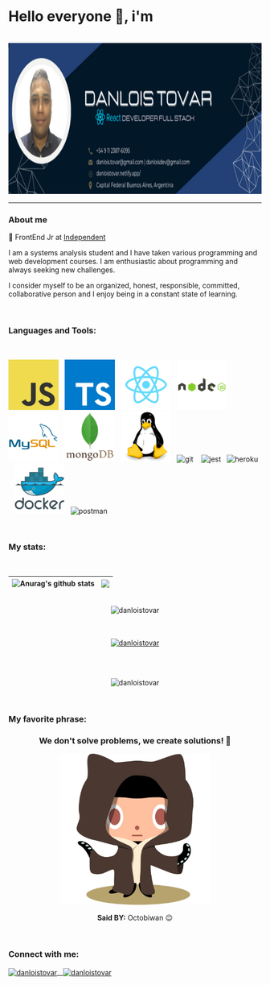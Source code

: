 <div>
 
 <h1 align="left">Hello everyone 👋, i'm</h1>
 
 <br>

<div/>

<img src="https://raw.githubusercontent.com/DanloisTovar/DanloisTovar/master/img/danlois-tovar.png" width="1024" height="300" alt="banner Danlois Tovar">

<br>
<hr>


<h3 align="left">About me</h3>

💼 FrontEnd Jr at [Independent](https://danloistovar.netlify.app/)

I am a systems analysis student and I have taken various programming and web development courses. I am enthusiastic about programming and always seeking new challenges.

I consider myself to be an organized, honest, responsible, committed, collaborative person and I enjoy being in a constant state of learning. 

<br>

[comment]: # (skills)

<h3 align="left">Languages and Tools:</h3>

<br>

<p>
 <img height="100" alt="javascript" src="https://raw.githubusercontent.com/github/explore/80688e429a7d4ef2fca1e82350fe8e3517d3494d/topics/javascript/javascript.png">&nbsp&nbsp&nbsp<img height="100" alt="typescript" src="https://raw.githubusercontent.com/github/explore/80688e429a7d4ef2fca1e82350fe8e3517d3494d/topics/typescript/typescript.png">&nbsp&nbsp&nbsp<img height="100" alt="react" src="https://raw.githubusercontent.com/github/explore/80688e429a7d4ef2fca1e82350fe8e3517d3494d/topics/react/react.png">&nbsp&nbsp&nbsp<img src="https://raw.githubusercontent.com/devicons/devicon/master/icons/nodejs/nodejs-original-wordmark.svg" alt="nodejs" width="100" height=""/>&nbsp&nbsp&nbsp<img src="https://raw.githubusercontent.com/devicons/devicon/master/icons/mysql/mysql-original-wordmark.svg" alt="mysql" width="100" height=""/>&nbsp&nbsp&nbsp<img src="https://raw.githubusercontent.com/devicons/devicon/master/icons/mongodb/mongodb-original-wordmark.svg" alt="mongodb" width="100" height=""/>&nbsp&nbsp&nbsp<img src="https://raw.githubusercontent.com/devicons/devicon/master/icons/linux/linux-original.svg" alt="linux" width="100" height=""/>&nbsp&nbsp&nbsp<img src="https://www.vectorlogo.zone/logos/git-scm/git-scm-icon.svg" alt="git" width="100" height=""/> &nbsp&nbsp&nbsp<img src="https://www.vectorlogo.zone/logos/jestjsio/jestjsio-icon.svg" alt="jest" width="100" height=""/>&nbsp&nbsp&nbsp<img src="https://www.vectorlogo.zone/logos/heroku/heroku-icon.svg" alt="heroku" width="100"/>&nbsp&nbsp&nbsp<img src="https://raw.githubusercontent.com/devicons/devicon/master/icons/docker/docker-original-wordmark.svg" alt="docker" width="" height="100"/>&nbsp&nbsp&nbsp<img src="https://www.vectorlogo.zone/logos/getpostman/getpostman-icon.svg" alt="postman" width="100" height=""/>
<p/>

<br>

 <h3 align="left"> My stats:</h3>
 
<br>

[comment]: # (tables Stats | Most use languages)


<div align="center">

| <img align="center" src="https://github-readme-stats.vercel.app/api?username=DanloisTovar&show_icons=true&include_all_commits=true&theme=algolia&hide_border=true" alt="Anurag's github stats" /> | <img align="center" src="https://github-readme-stats.vercel.app/api/top-langs/?username=DanloisTovar&layout=compact&theme=algolia&hide_border=true" /> |
| ------------- | ------------- |
<div/>
 
 <br>

<div align="center">
 <img align="center" src="https://github-readme-streak-stats.herokuapp.com/?user=danloistovar&theme=algolia&" alt="danloistovar" > 
<div/>

<br>
<br>
 
<div align="center">
<p align="center"> <a href="https://github.com/ryo-ma/github-profile-trophy">
<img src="https://github-profile-trophy.vercel.app/?username=DanloisTovar&theme=algolia&" alt="danloistovar" /></a>
</p>
<div/>
 
<br>
<br>
 
<p align="center"> <img src="https://komarev.com/ghpvc/?username=danloistovar&label=Profile%20views&color=0e75b6&style=flat" alt="danloistovar" /> </p>

 <br>
 
 <h3 align="left"> My favorite phrase:</h3>
 
### We don't solve problems, we create solutions! 👊️


<div align="center">
<img src="https://raw.githubusercontent.com/DanloisTovar/DanloisTovar/master/img/octobiwan.jpeg" width="300" height=""alt="banner Danlois Tovar"> 

**Said BY:** Octobiwan 😉️
<div/> 

<br>

<div align="center">

<div/> 

<h3 align="left">Connect with me:</h3>
<p align="left">
<a href="https://linkedin.com/in/danloistovar" target="blank"><img align="center" src="https://raw.githubusercontent.com/rahuldkjain/github-profile-readme-generator/master/src/images/icons/Social/linked-in-alt.svg" alt="danloistovar" height="" width="40" /></a><a href="https://github.com/DanloisTovar" target="blank">&nbsp&nbsp&nbsp<img align="center" src="https://raw.githubusercontent.com/rahuldkjain/github-profile-readme-generator/master/src/images/icons/Social/github.svg" alt="danloistovar" height="" width="40" /></a>
</p>
